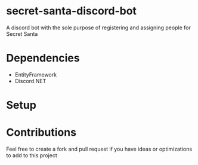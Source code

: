 # secret-santa-discord-bot
A discord bot with the sole purpose of registering and assigning people for Secret Santa

# Dependencies
- EntityFramework
- Discord.NET

# Setup

# Contributions
Feel free to create a fork and pull request if you have ideas or optimizations to add to this project
